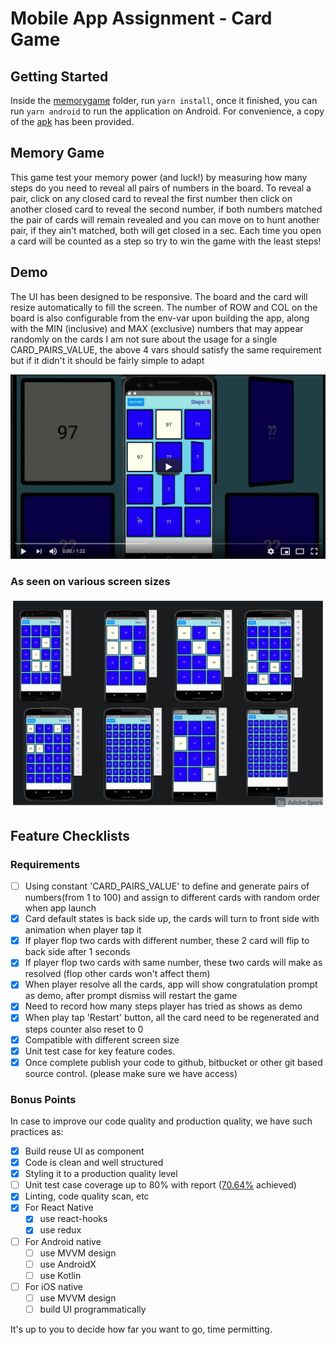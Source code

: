 ﻿# Mobile App Assignment - Card Game

## Getting Started
Inside the [memorygame](memorygame) folder,  run `yarn install`, once it finished, you can run `yarn android` to run the application on Android.
For convenience, a copy of the [apk](docs/app-release.apk) has been provided.

## Memory Game
This game test your memory power (and luck!) by measuring how many steps do you need to reveal all pairs of numbers in the board. To reveal a pair, click on any closed card to reveal the first number then click on another closed card to reveal the second number, if both numbers matched the pair of cards will remain revealed and you can move on to hunt another pair, if they ain't matched, both will get closed in a sec. Each time you open a card will be counted as a step so try to win the game with the least steps!

## Demo
The UI has been designed to be responsive. The board and the card will resize automatically to fill the screen.
The number of ROW and COL on the board is also configurable from the env-var upon building the app, along with the MIN (inclusive) and MAX (exclusive) numbers that may appear randomly on the cards
I am not sure about the usage for a single CARD_PAIRS_VALUE, the above 4 vars should satisfy the same requirement but if it didn't it should be fairly simple to adapt

[![Memory Game Video Demo](docs/vid_thumb.png)](https://www.youtube.com/watch?v=4rnej_ocoQc)

### As seen on various screen sizes
![Various ScreenShot](/docs/all_in_one.png?raw=true "Multiple Variants")

## Feature Checklists
### Requirements
- [ ] Using constant 'CARD_PAIRS_VALUE' to define and generate pairs of numbers(from 1 to 100) and assign to different cards with random order when app launch
- [X] Card default states is back side up, the cards will turn to front side with animation when player tap it
- [X] If player flop two cards with different number, these 2 card will flip to back side after 1 seconds
- [X] If player flop two cards with same number, these two cards will make as resolved (flop other cards won't affect them)
- [X] When player resolve all the cards, app will show congratulation prompt as demo, after prompt dismiss will restart the game
- [X] Need to record how many steps player has tried as shows as demo
- [X] When play tap 'Restart' button, all the card need to be regenerated and steps counter also reset to 0
- [X] Compatible with different screen size
- [X] Unit test case for key feature codes.
- [X] Once complete publish your code to github, bitbucket or other git based source control. (please make sure we have access)

### Bonus Points
In case to improve our code quality and production quality, we have such practices as:

- [X] Build reuse UI as component
- [X] Code is clean and well structured
- [X] Styling it to a production quality level
- [ ] Unit test case coverage up to 80% with report ([70.64%](memorygame/coverage/lcov-report/index.html) achieved)
- [X] Linting, code quality scan, etc
- [X] For React Native
  - [X] use react-hooks
  - [X] use redux
- [ ] For Android native
  - [ ] use MVVM design
  - [ ] use AndroidX
  - [ ] use Kotlin
- [ ] For iOS native
   - [ ] use MVVM design
   - [ ] build UI programmatically

It's up to you to decide how far you want to go, time permitting.
